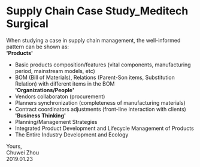 # Supply Chain Case Study_Meditech Surgical                                      
When studying a case in supply chain management, the well-informed pattern can be shown as:          
**'Products'**                              
- Basic products composition/features (vital components, manufacturing period, mainstream models, etc)               
- BOM (Bill of Materials), Relations (Parent-Son items, Substitution Relation) with different items in the BOM                
**'Organizations/People'**               
- Vendors collaboraton (procurement)                
- Planners synchronization (completeness of manufacturing materials)                 
- Contract coordinators adjustments (front-line interaction with clients)                  
**'Business Thinking'**              
- Planning/Management Strategies           
- Integrated Product Development and Lifecycle Management of Products             
- The Entire Industry Development and Ecology                



Yours,          
Chuwei Zhou               
2019.01.23               

                          
                           



   
   
